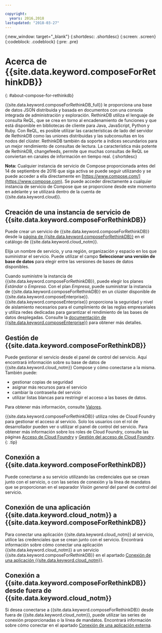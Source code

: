 ```yaml
---

copyright:
  years: 2016,2018
lastupdated: "2018-03-27"
---
```


{:new_window: target="_blank"}
{:shortdesc: .shortdesc}
{:screen: .screen}
{:codeblock: .codeblock}
{:pre: .pre}

# Acerca de {{site.data.keyword.composeForRethinkDB}}
{: #about-compose-for-rethinkdb}

{{site.data.keyword.composeForRethinkDB_full}} le proporciona una base de datos JSON distribuida y basada en documentos con una consola integrada de administración y exploración. RethinkDB utiliza el lenguaje de consulta ReQL, que se crea en torno al encadenamiento de funciones y que está disponible en bibliotecas de cliente para Java, JavaScript, Python y Ruby. Con ReQL, es posible utilizar las características de lado del servidor de RethinkDB como las uniones distribuidas y las subconsultas en los nodos del clúster. RethinkDB también da soporte a índices secundarios para un mejor rendimiento de consultas de lectura. La característica más potente de RethinkDB, changefeeds, permite que muchas consultas de ReQL se conviertan en canales de información en tiempo real.
{:shortdesc}

**Nota:** Cualquier instancia de servicio de Compose proporcionada antes del 14 de septiembre de 2016 que siga activa se puede seguir utilizando y se puede acceder a ella directamente en [https://www.compose.com/](https://www.compose.com). Se puede acceder directamente a cualquier instancia de servicio de Compose que se proporcione desde este momento en adelante y se utilizará dentro de la cuenta de {{site.data.keyword.cloud}}.

## Creación de una instancia de servicio de {{site.data.keyword.composeForRethinkDB}}

Puede crear un servicio de {{site.data.keyword.composeForRethinkDB}} desde la [página de {{site.data.keyword.composeForRethinkDB}}](https://console.{DomainName}/catalog/services/compose-for-rethinkdb/) en el catálogo de {{site.data.keyword.cloud_notm}}.

Elija un nombre de servicio, y una región, organización y espacio en los que suministrar el servicio. Puede utilizar el campo **Seleccionar una versión de base de datos** para elegir entre las versiones de bases de datos disponibles.

Cuando suministre la instancia de {{site.data.keyword.composeForRethinkDB}}, puede elegir los planes *Estándar* o *Empresa*. Con el plan *Empresa*, puede suministrar la instancia de {{site.data.keyword.composeForRethinkDB}} en un clúster disponible de {{site.data.keyword.composeEnterprise}}. {{site.data.keyword.composeEnterprise}} proporciona la seguridad y nivel de aislamiento necesarios para el cumplimiento de las reglas empresariales y utiliza redes dedicadas para garantizar el rendimiento de las bases de datos desplegadas. Consulte la [documentación de {{site.data.keyword.composeEnterprise}}](/docs/services/ComposeEnterprise/index.html) para obtener más detalles.

## Gestión de {{site.data.keyword.composeForRethinkDB}}

Puede gestionar el servicio desde el panel de control del servicio. Aquí encontrará información sobre su base de datos de {{site.data.keyword.cloud_notm}} Compose y cómo conectarse a la misma. También puede:
- gestionar copias de seguridad
- asignar más recursos para el servicio
- cambiar la contraseña del servicio
- utilizar listas blancas para restringir el acceso a las bases de datos. 

Para obtener más información, consulte [Valores](./dashboard-settings.html).

{{site.data.keyword.composeForRethinkDB}} utiliza roles de Cloud Foundry para gestionar el acceso al servicio. Solo los usuarios con el rol de desarrollador pueden ver o utilizar el panel de control del servicio. Para obtener más información sobre los roles de Cloud Foundry, consulte las páginas [Acceso de Cloud Foundry](https://console.{DomainName}/docs/iam/cfaccess.html#cfaccess) y [Gestión del acceso de Cloud Foundry](https://console.{DomainName}/docs/iam/mngcf.html#mngcf).
{: .tip}

## Conexión a {{site.data.keyword.composeForRethinkDB}}

Puede conectarse a su servicio utilizando las credenciales que se crean junto con el servicio, o con las series de conexión y la línea de mandatos que se proporcionan en el separador *Visión general* del panel de control del servicio.

## Conexión de una aplicación {{site.data.keyword.cloud_notm}} a {{site.data.keyword.composeForRethinkDB}}

Para conectar una aplicación {{site.data.keyword.cloud_notm}} al servicio, utilice las credenciales que se crean junto con el servicio. Encontrará información sobre cómo conectar una aplicación {{site.data.keyword.cloud_notm}} a un servicio {{site.data.keyword.composeForRethinkDB}} en el apartado [Conexión de una aplicación {{site.data.keyword.cloud_notm}}](./connecting-bluemix-app.html).

## Conexión a {{site.data.keyword.composeForRethinkDB}} desde fuera de {{site.data.keyword.cloud_notm}}

Si desea conectarse a {{site.data.keyword.composeForRethinkDB}} desde fuera de {{site.data.keyword.cloud_notm}}, puede utilizar las series de conexión proporcionadas o la línea de mandatos. Encontrará información sobre cómo conectar en el apartado [Conexión de una aplicación externa](./connecting-external.html).
